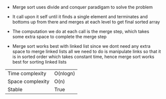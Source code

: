 - Merge sort uses divide and conquer paradigam to solve the problem

- It call upon it self until it finds a single element and terminates and bottoms up from there and merges at each level to get final sorted array

- The computation we do at each call is the merge step, which takes some extra space to complete the merge step

- Merge sort works best with linked list since we dont need any extra space to merge linked lists all we need to do is manipulate links so that it is in sorted order which takes constant time, hence merge sort works best for sorting linked lists

|                  |          |
| ---------------- | -------- |
| Time complexity  | O(nlogn) |
| Space complexity | O(n)     |
| Stable           | True     |
